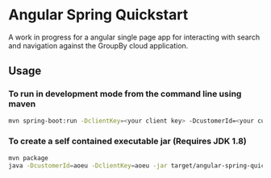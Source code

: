 Angular Spring Quickstart
===


A work in progress for a angular single page app for interacting with search and navigation against the GroupBy cloud application.

Usage
---

### To run in development mode from the command line using maven

```bash
mvn spring-boot:run -DclientKey=<your client key> -DcustomerId=<your customer id>
```


### To create a self contained executable jar  (Requires JDK 1.8)

```bash
mvn package
java -DcustomerId=aoeu -DclientKey=aoeu -jar target/angular-spring-quickstart-*.jar --server.port=8080
```
